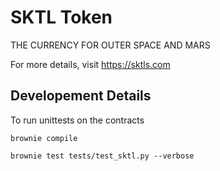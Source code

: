 # SKTL Token

THE CURRENCY FOR OUTER SPACE AND MARS

For more details, visit https://sktls.com

## Developement Details

To run unittests on the contracts
```
brownie compile

brownie test tests/test_sktl.py --verbose

```
